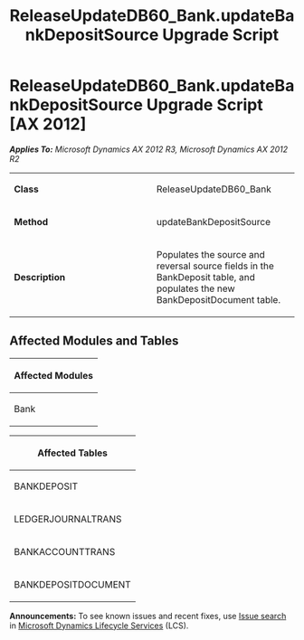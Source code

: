 ﻿---
title: ReleaseUpdateDB60_Bank.updateBankDepositSource Upgrade Script
TOCTitle: ReleaseUpdateDB60_Bank.updateBankDepositSource Upgrade Script
ms:assetid: 1e95e669-c1b8-cb44-51cd-7e5ee1ad996c
ms:mtpsurl: https://msdn.microsoft.com/en-us/library/JJ684845(v=AX.60)
ms:contentKeyID: 49707048
ms.date: 05/18/2015
mtps_version: v=AX.60
---

# ReleaseUpdateDB60\_Bank.updateBankDepositSource Upgrade Script [AX 2012]


_**Applies To:** Microsoft Dynamics AX 2012 R3, Microsoft Dynamics AX 2012 R2_

<table>
<colgroup>
<col style="width: 50%" />
<col style="width: 50%" />
</colgroup>
<tbody>
<tr class="odd">
<td><p><strong>Class</strong></p></td>
<td><p>ReleaseUpdateDB60_Bank</p></td>
</tr>
<tr class="even">
<td><p><strong>Method</strong></p></td>
<td><p>updateBankDepositSource</p></td>
</tr>
<tr class="odd">
<td><p><strong>Description</strong></p></td>
<td><p>Populates the source and reversal source fields in the BankDeposit table, and populates the new BankDepositDocument table.</p></td>
</tr>
</tbody>
</table>


## Affected Modules and Tables

<table>
<colgroup>
<col style="width: 100%" />
</colgroup>
<thead>
<tr class="header">
<th><p>Affected Modules</p></th>
</tr>
</thead>
<tbody>
<tr class="odd">
<td><p>Bank</p></td>
</tr>
</tbody>
</table>


<table>
<colgroup>
<col style="width: 100%" />
</colgroup>
<thead>
<tr class="header">
<th><p>Affected Tables</p></th>
</tr>
</thead>
<tbody>
<tr class="odd">
<td><p>BANKDEPOSIT</p></td>
</tr>
<tr class="even">
<td><p>LEDGERJOURNALTRANS</p></td>
</tr>
<tr class="odd">
<td><p>BANKACCOUNTTRANS</p></td>
</tr>
<tr class="even">
<td><p>BANKDEPOSITDOCUMENT</p></td>
</tr>
</tbody>
</table>

  
**Announcements:** To see known issues and recent fixes, use [Issue search](http://go.microsoft.com/fwlink/?linkid=389258) in [Microsoft Dynamics Lifecycle Services](http://go.microsoft.com/fwlink/?linkid=306505) (LCS).

